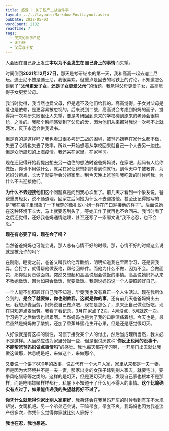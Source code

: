 ```yaml
---
title: 感受 | 关于脱产二战这件事
layout: ../../layouts/MarkdownPostLayout.astro
pubDate: 2022-05-03
wordCount: 2102
readTime: 7
tags:
  - 天天的快乐日记
  - 无力感
  - 父母与子女
---
```

人会因在自己身上发生**本以为不会发生在自己身上的事情**而失望。

时间倒回**2021年12月27日**，那天是考研结束的第一天，我和高高一起去迪士尼玩。迪士尼不愧是迪士尼，我很喜欢。但重点是回去的地铁上的讨论，不知道怎么谈到了“**父母更爱子女，还是子女更爱父母**”的话题，我觉得父母更爱子女，高高觉得子女更爱父母。

我当时觉得，我当然也爱父母，但是远不及他们给我的。高高觉得，子女对父母是爱也是依赖，是更容易被忽视的。后来说到二战，高高说会考虑到妈妈的面子，觉得第一次考研失败很让人失望，要是考研回到原来的学校碰到原来的老师会很尴尬，之类的。我那个瞬间感受到了父母的爱，因为他们从来都对我说一次考不上就两次，反正永远会供我读书。

但是真的是这样吗？我也看过很多考研二战的困境，被爸妈嫌弃在家什么都不做，失去了心情也失去了效率，所以一开始想着从学校回来就自己一个人去另一边住。但是众所周知的上海疫情，我还呆在家里，在家学习。

现在还记得开始我提出想去另一边住的想法时爸爸妈妈说，在家吧，起码有人给你做饭，你也不用做什么，就呆在家让爸爸妈妈看到你就行。到今天中午被教育，为爸妈分担点，长大了就要学会分担家里。到今天晚上爸爸叫我吃饭的时候问我，为什么不去迎接他们。

**为什么不去迎接他们**这个问题真是问到我心坎里了。前几天才看到一个象友说，爸爸重男轻女，说不通道理，回家之后问她为什么不去迎接他。甚至还记得她写的是“我在脑子里想象了一下我穿的像礼仪小姐一样在门口迎接他的样子”。后面说她在这种环境下长大，马上就要忍到头了，等她工作了就再也不会回来。我当时看了之后还觉得，还好我爸妈通情达理，甚至还写了一条嘟文说“我不必忍，也不会忍。”

**现在有必要了吗，现在会了吗？**

当然爸爸妈妈也可能会说，那人总有心情不好的时候。那，心情不好的时候这么说就是被允许的吗？

在刚刚，睡觉之前，爸爸又叫我给他弄酸奶，明明知道我在里面学习，还是要我弄。会打字，就得帮他做表格，帮他回邮件。而他为什么不做，因为不会。会做面包，那你就负责做面包。突然又想起和高高说起会做饭的事情。高高说她妈妈从来不教她做饭，因为如果会做饭，就要做饭。我则说妈妈说一个人要照顾好自己。

一个人能不能照顾好自己我不知道，毕竟我也没有真正一个人生活过。现在我所体会到的，**是会了就要做，你也别教我，这就是你的事**。还有前几天爸爸妈妈出去玩，我想点麦当劳，妈妈说自己做点吧，现在是怎么了，原来还自己做点饭吃，现在只知道点麦当劳。我看了看记录，3月在家点了2次，4月没点，5月就这一次。学习完了之后做饭也很累啊。当然妈妈也是为了我的口腔溃疡着想。今天也是，最后虽然是妈妈做了酸奶，还加了香蕉蜂蜜花生开心果，但是还是感觉很幻灭。

人好像就是有这样的惯性，习惯于接受某个人的付出，然后当成理所当然，我未必不是这样。人当然应该为家里分担一些，但是很讨厌这种“**你反正也闲的没事干，不能帮爸爸妈妈做点事情吗**”的感觉。我也每天都在学习啊，一开房门出去就让我做这做那，休息呢是吧，来做这个，来做那个。

又要说一个讲了800年的故事，说古代有一个大户人家，家里从来都是一夫一妻，但是因为大环境并不是一夫一妻，那家出身的女孩子嫁到别人家去，就要宅斗，要争风吃醋等等之类的。这样的是幻灭，但是更幻灭的是，发现自己家也根本不是那样，而是吃喝嫖赌样样都行，私底下不知道干了什么见不得人的事情。**这个比喻确实有点过了，如果能传递我的失望就再好不过了。**

**你凭什么就觉得你家比别人家更好**，我弟还会在我舅妈开车的时候看到有车不太规矩说，女司机吧。另一个弟弟还会说，干嘛带套，带套不爽。我妈妈也因为我爸流产很多次，你凭什么觉得你家就比别人家好？

**我也在忍，我也想逃。**